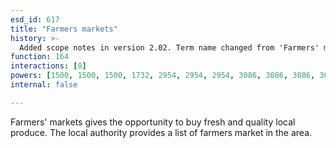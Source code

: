 ```yaml
---
esd_id: 617
title: "Farmers markets"
history: >-
  Added scope notes in version 2.02. Term name changed from 'Farmers' markets' to 'Markets - farmers - information' in version 3.00. Name changed to 'Farmers markets' in version 4.00.
function: 164
interactions: [8]
powers: [1500, 1500, 1500, 1732, 2954, 2954, 2954, 3086, 3086, 3086, 3087, 3087, 3087, 3088, 3088, 3089, 3089, 3089]
internal: false

---
```


Farmers' markets gives the opportunity to buy fresh and quality local produce. The local authority provides a list of farmers market in the area.

